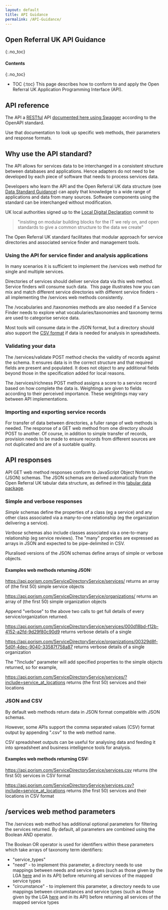```yaml
---
layout: default
title: API Guidance
permalink: /API-Guidance/
---
```


## Open Referral UK API Guidance 
{:.no_toc}
#### Contents
{:.no_toc}
* TOC 
{:toc}
This page describes how to conform to and apply the Open Referral UK Application Programming Interface (API).

## API reference

The API a [RESTful](https://en.wikipedia.org/wiki/Representational_state_transfer) API [documented here using Swagger](https://api.porism.com/ServiceDirectoryService/swagger-ui.html) according to the OpenAPI standard.

Use that documentation to look up specific web methods, their parameters and response formats.

## Why use the API standard?

The API allows for services data to be interchanged in a consistent structure between databases and applications. Hence adapters do not need to be developed by each piece of software that needs to process services data.

Developers who learn the API and the Open Referral UK data structure (see [Data Standard Guidance](https://esd-org-uk.github.io/human-services/Guidance/)) can apply that knowledge to a wide range of applications and data from many sources. Software components using the standard can be interchanged without modification. 

UK local authorities signed up to the [Local Digital Declaration](https://localdigital.gov.uk/declaration/) commit to

> "insisting on modular building blocks for the IT we rely on, and open standards to give a common structure to the data we create"

The Open Referral UK standard facilitates that modular approach for service directories and associated service finder and management tools.

### Using the API for service finder and analysis applications 

In many scenarios it is sufficient to implement the /services web method for single and multiple services.

Directories of services should deliver service data via this web method. Service finders will consume such data.  This page illustrates how you can mix and match different service directories with different service finders - all implementing the /services web methods consistently.

The /vocabularies and /taxonomies methods are also needed if a Service Finder needs to explore what vocabularies/taxonomies and taxonomy terms are used to categorise service data.

Most tools will consume data in the JSON format, but a directory should also support the [CSV format](#json-and-csv) if data is needed for analysis in spreadsheets.

### Validating your data 

The /services/validate POST method checks the validity of records against the schema. It ensures data is in the correct structure and that required fields are present and populated. It does not object to any additional fields beyond those in the specification added for local reasons.

The /services/richness POST method assigns a score to a service record based on how complete the data is. Weightings are given to fields according to their perceived importance. These weightings may vary between API implementations. 

### Importing and exporting service records

For transfer of data between directories, a fuller range of web methods is needed. The response of a GET web method from one directory should POST to another. Of course, in addition to simple transfer of records, provision needs to be made to ensure records from different sources are not duplicated and are of a suotable quality.

## API responses

API GET web method responses conform to JavaScript Object Notation (JSON) schemas. The JSON schemas are derived automatically from the Open Referral UK tabular data structure, as defined in this [tabular data package](https://raw.githubusercontent.com/esd-org-uk/human-services/master/SchemaGenerator/Generator/ExtendedDataPackage.json).

### Simple and verbose responses

*Simple* schemas define the properties of a class (eg a service) and any other class associated via a many-to-one relationship (eg the organization delivering a service).

*Verbose* schemas also include classes associated via a one-to-many relationship (eg service reviews). The "many" properties are expressed as arrays in JSON and expected to be pipe-delimited in CSV.

Pluralised versions of the JSON schemas define arrays of simple or verbose objects.

#### Examples web methods returning JSON:

<https://api.porism.com/ServiceDirectoryService/services/> returns an array of (the first 50) simple service objects

<https://api.porism.com/ServiceDirectoryService/organizations/> returns an array of (the first 50) simple organization objects

Append "verbose" to the above two calls to get full details of every service/organization returned.

<https://api.porism.com/ServiceDirectoryService/services/000d18bd-f12b-4152-a2fd-9d29f80c90d9>  returns verbose details of a single 

<https://api.porism.com/ServiceDirectoryService/organizations/00329d8f-5d0f-4dec-9040-33587f758a87> returns verbose details of a single organization

The "?include" parameter will add specified properties to the simple objects returned, so for example,

<https://api.porism.com/ServiceDirectoryService/services/?include=service_at_locations> returns (the first 50) services and their locations

### JSON and CSV

By default web methods return data in JSON format compatible with JSON schemas.

However, some APIs support the comma separated values (CSV) format output by appending ".csv" to the web method name.

CSV spreadsheet outputs can be useful for analysing data and feeding it into spreadsheet and business intelligence tools for analysis.

#### Examples web methods returning CSV:

<https://api.porism.com/ServiceDirectoryService/services.csv> returns (the first 50) services in CSV format

<https://api.porism.com/ServiceDirectoryService/services.csv?include=service_at_locations> returns (the first 50) services and their locations in CSV format

## /services web method parameters

The /services web method has additional optional parameters for filtering the services returned. By default, all parameters are combined using the Boolean AND operator.

The Boolean OR operator is used for identifiers within these parameters which take arrays of taxonomy term identifiers:

-   "service_types"
-   "need" - to implement this parameter, a directory needs to use mappings between needs and service types (such as those given by the LGA [here](https://standards.esd.org.uk/?uri=list%2Fneeds&tab=downloads) and in its API) before returning all services of the mapped service types
-   "circumstance" - to implement this parameter, a directory needs to use mappings between circumstances and service types (such as those given by the LGA [here](https://standards.esd.org.uk/?uri=list%2Fcircumstances&tab=downloads) and in its API) before returning all services of the mapped service types

<script>
  addBackToTop({
    diameter: 42,
    backgroundColor: 'rgb(159,159,158)',
    textColor: '#ffffff'
  });
</script>
